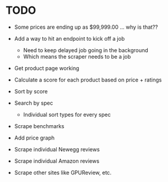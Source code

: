 # TODO

* Some prices are ending up as $99,999.00 ... why is that??
* Add a way to hit an endpoint to kick off a job
  * Need to keep delayed job going in the background
  * Which means the scraper needs to be a job

* Get product page working
* Calculate a score for each product based on price + ratings
* Sort by score
* Search by spec
  * Individual sort types for every spec

* Scrape benchmarks
* Add price graph
* Scrape individual Newegg reviews
* Scrape individual Amazon reviews
* Scrape other sites like GPUReview, etc.
